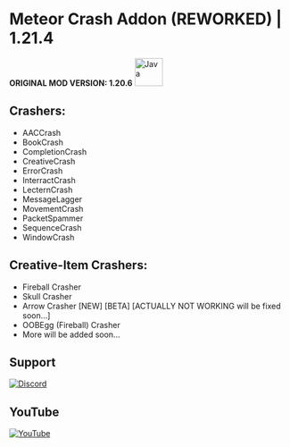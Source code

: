 # Meteor Crash Addon (REWORKED) | 1.21.4
**ORIGINAL MOD VERSION: 1.20.6** 
<img src="https://cdn.jsdelivr.net/gh/devicons/devicon/icons/java/java-original.svg" height="50" alt="Java" />

## Crashers:
- AACCrash
- BookCrash
- CompletionCrash
- CreativeCrash
- ErrorCrash
- InterractCrash
- LecternCrash
- MessageLagger
- MovementCrash
- PacketSpammer
- SequenceCrash
- WindowCrash

## Creative-Item Crashers:
- Fireball Crasher
- Skull Crasher
- Arrow Crasher [NEW] [BETA] [ACTUALLY NOT WORKING will be fixed soon...]
- OOBEgg (Fireball) Crasher
- More will be added soon...


## Support
[![Discord](https://img.shields.io/badge/Discord-blue.svg?color=4682B4&style=for-the-badge&logo=discord&logoColor=white)](https://discord.gg/wnhvkk7XWU)

## YouTube
[![YouTube](https://img.shields.io/badge/YouTube-%23E4405F.svg?style=for-the-badge&logo=youtube&logoColor=white)](https://www.youtube.com/@Drxem)
